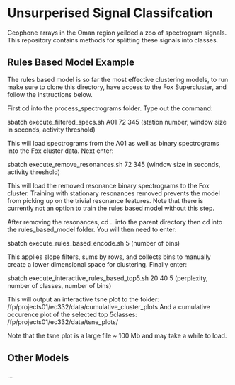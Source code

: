 # Unsurperised Signal Classifcation

Geophone arrays in the Oman region yeilded a zoo of spectrogram signals. This repository contains methods for splitting these signals into classes.

## Rules Based Model Example

The rules based model is so far the most effective clustering models, to run make sure to clone this directory, have access to the Fox Supercluster, and follow the instructions below.

First cd into the process_spectrograms folder. Type out the command: 

sbatch execute_filtered_specs.sh A01 72 345             (station number, window size in seconds, activity threshold)

This will load spectrograms from the A01 as well as binary spectrograms into the Fox cluster data. Next enter:

sbatch execute_remove_resonances.sh 72 345              (window size in seconds, activity threshold)

This will load the removed resonance binary spectrograms to the Fox cluster. Training with stationary resonances removed prevents the model from picking up on the trivial resonance features. Note that there is currently not an option to train the rules based model without this step. 

After removing the resonances, cd .. into the parent directory then cd into the rules_based_model folder. You will then need to enter:

sbatch execute_rules_based_encode.sh 5             (number of bins)

This applies slope filters, sums by rows, and collects bins to manually create a lower dimensional space for clustering. Finally enter:

sbatch execute_interactive_rules_based_top5.sh 20 40 5 (perplexity, number of classes, number of bins)

This will output an interactive tsne plot to the folder: /fp/projects01/ec332/data/cumulative_cluster_plots
And a cumulative occurence plot of the selected top 5classes: /fp/projects01/ec332/data/tsne_plots/

Note that the tsne plot is a large file ~ 100 Mb and may take a while to load.

## Other Models

...
